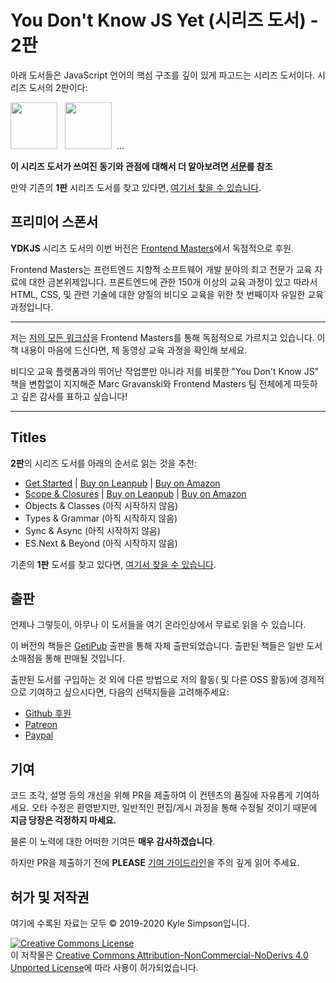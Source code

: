 # You Don't Know JS Yet (시리즈 도서) - 2판

아래 도서들은 JavaScript 언어의 핵심 구조를 깊이 있게 파고드는 시리즈 도서이다. 시리즈 도서의 2판이다:

<a href="https://leanpub.com/ydkjsy-get-started"><img src="get-started/images/cover.png" width="75"></a>&nbsp;&nbsp;
<a href="https://leanpub.com/ydkjsy-scope-closures"><img src="scope-closures/images/cover.png" width="75"></a>&nbsp;&nbsp;...

**이 시리즈 도서가 쓰여진 동기와 관점에 대해서 더 알아보려면 [서문](preface.md)를 참조**

만약 기존의 **1판** 시리즈 도서를 찾고 있다면, [여기서 찾을 수 있습니다](https://github.com/getify/You-Dont-Know-JS/blob/1st-ed/README.md).

## 프리미어 스폰서

**YDKJS** 시리즈 도서의 이번 버전은 [Frontend Masters](https://frontendmasters.com)에서 독점적으로 후원. 

Frontend Masters는 프런트엔드 지향적 소프트웨어 개발 분야의 최고 전문가 교육 자료에 대한 금본위제입니다. 프론트엔드에 관한 150개 이상의 교육 과정이 있고 따라서 HTML, CSS, 및 관련 기술에 대한 양질의 비디오 교육을 위한 첫 번째이자 유일한 교육 과정입니다. 

----

저는 [저의 모든 워크샵](https://frontendmasters.com/kyle-simpson)을 Frontend Masters를 통해 독점적으로 가르치고 있습니다. 이 책 내용이 마음에 드신다면, 제 동영상 교육 과정을 확인해 보세요.

비디오 교육 플랫폼과의 뛰어난 작업뿐만 아니라 저를 비롯한 "You Don't Know JS" 책을 변함없이 지지해준 Marc Gravanski와 Frontend Masters 팀 전체에게 따듯하고 깊은 감사를 표하고 싶습니다!

----

## Titles

**2판**의 시리즈 도서를 아래의 순서로 읽는 것을 추천:

* [Get Started](get-started/README.md) | [Buy on Leanpub](https://leanpub.com/ydkjsy-get-started) | [Buy on Amazon](https://www.amazon.com/dp/B084BNMN7T)
* [Scope & Closures](scope-closures/README.md) | [Buy on Leanpub](https://leanpub.com/ydkjsy-scope-closures) | [Buy on Amazon](https://www.amazon.com/dp/B08634PZ3N)
* Objects & Classes (아직 시작하지 않음)
* Types & Grammar (아직 시작하지 않음)
* Sync & Async (아직 시작하지 않음)
* ES.Next & Beyond (아직 시작하지 않음)

기존의 **1판** 도서를 찾고 있다면, [여기서 찾을 수 있습니다](https://github.com/getify/You-Dont-Know-JS/blob/1st-ed/README.md).

## 출판

언제나 그렇듯이, 아무나 이 도서들을 여기 온라인상에서 무료로 읽을 수 있습니다.

이 버전의 책들은 [GetiPub](https://geti.pub) 출판을 통해 자체 출판되었습니다. 출판된 책들은 일반 도서 소매점을 통해 판매될 것입니다.

출판된 도서를 구입하는 것 외에 다른 방법으로 저의 활동( 및 다른 OSS 활동)에 경제적으로 기여하고 싶으시다면, 다음의 선택지들을 고려해주세요:

* [Github 후원](https://github.com/users/getify/sponsorship)
* [Patreon](https://www.patreon.com/getify)
* [Paypal](https://www.paypal.me/getify)

## 기여

코드 조각, 설명 등의 개선을 위해 PR을 제출하여 이 컨텐츠의 품질에 자유롭게 기여하세요. 오타 수정은 환영받지만, 일반적인 편집/게시 과정을 통해 수정될 것이기 때문에 **지금 당장은 걱정하지 마세요.**

물론 이 노력에 대한 어떠한 기여든 **매우 감사하겠습니다**.

하지만 PR을 제출하기 전에 **PLEASE** [기여 가이드라인](CONTRIBUTING.md)을 주의 깊게 읽어 주세요.

## 허가 및 저작권

여기에 수록된 자료는 모두 &copy; 2019-2020 Kyle Simpson입니다.

<a rel="license" href="http://creativecommons.org/licenses/by-nc-nd/4.0/"><img alt="Creative Commons License" style="border-width:0" src="https://i.creativecommons.org/l/by-nc-nd/4.0/88x31.png" /></a><br /> 이 저작물은 <a rel="license" href="http://creativecommons.org/licenses/by-nc-nd/4.0/">Creative Commons Attribution-NonCommercial-NoDerivs 4.0 Unported License</a>에 따라 사용이 허가되었습니다.
